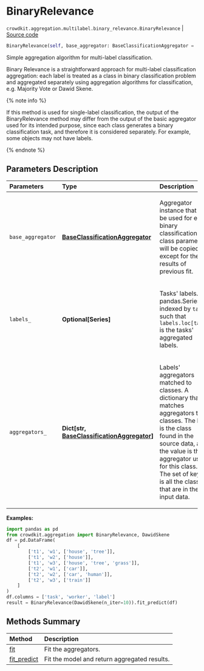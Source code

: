 # BinaryRelevance
`crowdkit.aggregation.multilabel.binary_relevance.BinaryRelevance` | [Source code](https://github.com/Toloka/crowd-kit/blob/v1.2.1/crowdkit/aggregation/multilabel/binary_relevance.py#L14)

```python
BinaryRelevance(self, base_aggregator: BaseClassificationAggregator = ...)
```

Simple aggregation algorithm for multi-label classification.


Binary Relevance is a straightforward approach for multi-label classification aggregation:
each label is treated as a class in binary classification problem and aggregated separately using
aggregation algorithms for classification, e.g. Majority Vote or Dawid Skene.

{% note info %}

If this method is used for single-label classification, the output of the BinaryRelevance method may differ
from the output of the basic aggregator used for its intended purpose, since each class generates a binary
classification task, and therefore it is considered separately. For example, some objects may not have labels.

{% endnote %}

## Parameters Description

| Parameters | Type | Description |
| :----------| :----| :-----------|
`base_aggregator`|**[BaseClassificationAggregator](crowdkit.aggregation.base.BaseClassificationAggregator.md)**|<p>Aggregator instance that will be used for each binary classification. All class parameters will be copied, except for the results of previous fit.</p>
`labels_`|**Optional\[Series\]**|<p>Tasks&#x27; labels. A pandas.Series indexed by `task` such that `labels.loc[task]` is the tasks&#x27; aggregated labels.</p>
`aggregators_`|**Dict\[str, [BaseClassificationAggregator](crowdkit.aggregation.base.BaseClassificationAggregator.md)\]**|<p>Labels&#x27; aggregators matched to classes. A dictionary that matches aggregators to classes. The key is the class found in the source data, and the value is the aggregator used for this class. The set of keys is all the classes that are in the input data.</p>

**Examples:**


```python
import pandas as pd
from crowdkit.aggregation import BinaryRelevance, DawidSkene
df = pd.DataFrame(
    [
        ['t1', 'w1', ['house', 'tree']],
        ['t1', 'w2', ['house']],
        ['t1', 'w3', ['house', 'tree', 'grass']],
        ['t2', 'w1', ['car']],
        ['t2', 'w2', ['car', 'human']],
        ['t2', 'w3', ['train']]
    ]
)
df.columns = ['task', 'worker', 'label']
result = BinaryRelevance(DawidSkene(n_iter=10)).fit_predict(df)
```
## Methods Summary

| Method | Description |
| :------| :-----------|
[fit](crowdkit.aggregation.multilabel.binary_relevance.BinaryRelevance.fit.md)| Fit the aggregators.
[fit_predict](crowdkit.aggregation.multilabel.binary_relevance.BinaryRelevance.fit_predict.md)| Fit the model and return aggregated results.
